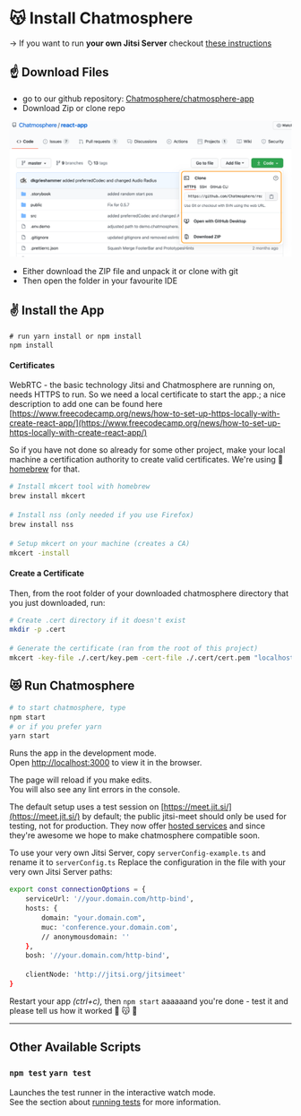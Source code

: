 # 😽 Install Chatmosphere


-> If you want to run **your own Jitsi Server** checkout [these instructions](https://www.notion.so/universalinteraction/Documentation-87a86705ea564ead942d3c81d2bb06e6) 

## ☝️ Download Files
* go to our github repository: [Chatmosphere/chatmosphere-app](https://github.com/Chatmosphere/chatmosphere-app)
* Download Zip or clone repo

![](github-screenshot.png)

* Either download the ZIP file and unpack it or clone with git
* Then open the folder in your favourite IDE 

## ✌️ Install the App

```shell
# run yarn install or npm install
npm install
```

#### Certificates

WebRTC - the basic technology Jitsi and Chatmosphere are running on, needs HTTPS to run. So we need a local certificate to start the app.;
a nice description to add one can be found here
[https://www.freecodecamp.org/news/how-to-set-up-https-locally-with-create-react-app/](https://www.freecodecamp.org/news/how-to-set-up-https-locally-with-create-react-app/)

So if you have not done so already for some other project, make your local machine a certification authority to create valid certificates. We're using 🍺 [homebrew](https://brew.sh/) for that.

```bash
# Install mkcert tool with homebrew
brew install mkcert

# Install nss (only needed if you use Firefox)
brew install nss

# Setup mkcert on your machine (creates a CA)
mkcert -install
```

#### Create a Certificate
Then, from the root folder of your downloaded chatmosphere directory that you just downloaded, run:

```bash
# Create .cert directory if it doesn't exist
mkdir -p .cert

# Generate the certificate (ran from the root of this project)
mkcert -key-file ./.cert/key.pem -cert-file ./.cert/cert.pem "localhost"
```

## 😻 Run Chatmosphere

```bash
# to start chatmosphere, type
npm start
# or if you prefer yarn
yarn start
```
Runs the app in the development mode.\
Open [http://localhost:3000](http://localhost:3000) to view it in the browser.

The page will reload if you make edits.\
You will also see any lint errors in the console.

The default setup uses a test session on [https://meet.jit.si/](https://meet.jit.si/) by default; the public jitsi-meet should only be used for testing, not for production. They now offer [hosted services](https://jaas.8x8.vc/) and since they're awesome we hope to make chatmosphere compatible soon. 

To use your very own Jitsi Server, copy `serverConfig-example.ts` and rename it to `serverConfig.ts`
Replace the configuration in the file with your very own Jitsi Server paths:

```bash
export const connectionOptions = {
	serviceUrl: '//your.domain.com/http-bind',
	hosts: {
		domain: "your.domain.com",
		muc: 'conference.your.domain.com',
		// anonymousdomain: ''
	},
	bosh: '//your.domain.com/http-bind',

	clientNode: 'http://jitsi.org/jitsimeet'
}
```

Restart your app *(ctrl+c),* then `npm start` aaaaaand you're done - test it and please tell us how it worked 🖖 😽 🎉

---

## Other Available Scripts

### `npm test` `yarn test`

Launches the test runner in the interactive watch mode.\
See the section about [running tests](https://facebook.github.io/create-react-app/docs/running-tests) for more information.
